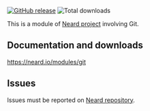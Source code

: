 [![GitHub release](https://img.shields.io/github/release/neard/module-git.svg?style=flat-square)](https://github.com/neard/module-git/releases/latest)
![Total downloads](https://img.shields.io/github/downloads/neard/module-git/total.svg?style=flat-square)

This is a module of [Neard project](https://github.com/neard/neard) involving Git.

## Documentation and downloads

https://neard.io/modules/git

## Issues

Issues must be reported on [Neard repository](https://github.com/neard/neard/issues).
